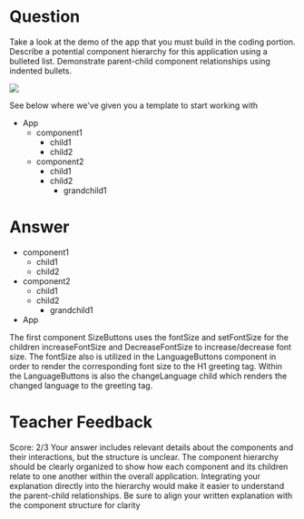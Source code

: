 # Question

Take a look at the demo of the app that you must build in the coding portion. Describe a potential component hierarchy for this application using a bulleted list. Demonstrate parent-child component relationships using indented bullets.

![](../demo.gif)

See below where we've given you a template to start working with

- App
  - component1
    - child1
    - child2
  - component2
    - child1
    - child2
      - grandchild1

# Answer

- component1
  - child1
  - child2
- component2
  - child1
  - child2
    - grandchild1
- App

The first component SizeButtons uses the fontSize and setFontSize for the children increaseFontSize and DecreaseFontSize to increase/decrease font size. The fontSize also is utilized in the LanguageButtons component in order to render the corresponding font size to the H1 greeting tag. Within the LanguageButtons is also the changeLanguage child which renders the changed language to the greeting tag.

# Teacher Feedback

Score: 2/3
Your answer includes relevant details about the components and their interactions, but the structure is unclear. The component hierarchy should be clearly organized to show how each component and its children relate to one another within the overall application. Integrating your explanation directly into the hierarchy would make it easier to understand the parent-child relationships. Be sure to align your written explanation with the component structure for clarity
